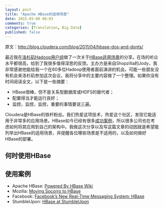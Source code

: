 ```yaml
---
layout: post
title: "Apache HBase的适用场景"
date: 2015-03-08 08:03
comments: true
categories: [Translation, Big Data]
published: false
---
```


原文：http://blog.cloudera.com/blog/2011/04/hbase-dos-and-donts/

最近我在[洛杉矶Hadoop用户组](http://www.meetup.com/LA-HUG/)做了一次关于[HBase适用场景](http://www.meetup.com/LA-HUG/pages/Video_from_April_13th_HBASE_DO%27S_and_DON%27TS/)的分享。在场的听众水平都很高，给到了我很多值得深思的反馈。主办方是来自Shopzilla的Jody，我非常感谢他能给我一个在60多位Hadoop使用者面前演讲的机会。可能一些朋友没有机会来洛杉矶参加这次会议，我将分享中的主要内容做了一个整理。如果你没有时间阅读全文，以下是一些摘要：

* HBase很棒，但不是关系型数据库或HDFS的替代者；
* 配置得当才能运行良好；
* 监控，监控，监控，重要的事情要说三遍。

Cloudera是HBase的铁杆粉丝。我们热爱这项技术，热爱这个社区，发现它能适用于非常多的应用场景。HBase如今已经有很多[成功案例](#use-cases)，所以很多公司也在考虑如何将其应用到自己的架构中。我做这次分享以及写这篇文章的动因就是希望能列举出HBase的适用场景，并提醒各位哪些场景是不适用的，以及如何做好HBase的部署。

<!-- more -->

## 何时使用HBase



## <a id="use-cases"></a>使用案例

* Apache HBase: [Powered By HBase Wiki](http://wiki.apache.org/hadoop/Hbase/PoweredBy)
* Mozilla: [Moving Socorro to HBase](http://blog.mozilla.com/webdev/2010/07/26/moving-socorro-to-hbase/)
* Facebook: [Facebook’s New Real-Time Messaging System: HBase](http://highscalability.com/blog/2010/11/16/facebooks-new-real-time-messaging-system-hbase-to-store-135.html)
* StumbleUpon: [HBase at StumbleUpon](http://www.stumbleupon.com/devblog/hbase_at_stumbleupon/)
